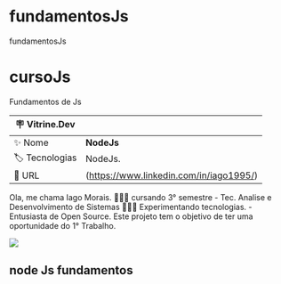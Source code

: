 # fundamentosJs
fundamentosJs

# cursoJs
Fundamentos de  Js

| :placard: Vitrine.Dev |     |
| -------------  | --- |
| :sparkles: Nome        | **NodeJs**
| :label: Tecnologias | NodeJs.
| :rocket: URL         | (https://www.linkedin.com/in/iago1995/)

Ola, me chama Iago Morais. 👨🏻‍💻 cursando 3° semestre - Tec. Analise e Desenvolvimento de Sistemas 👨🏻‍🔬 Experimentando tecnologias. - Entusiasta de Open Source.
Este projeto tem o objetivo de ter uma oportunidade do 1° Trabalho.

<!-- Inserir imagem com a #vitrinedev ao final do link -->
![](https://github.com/IagoMorais/cursoNodeJs/blob/main/IMG_20230503_104250.jpg?raw=true#vitrinedev)

<!---
IagoMorais/IagoMorais is a ✨ special ✨ repository because its `redmed` (this file) appears on your GitHub profile.
You can click the Preview link to take a look at your changes.
--->



## node Js fundamentos 
